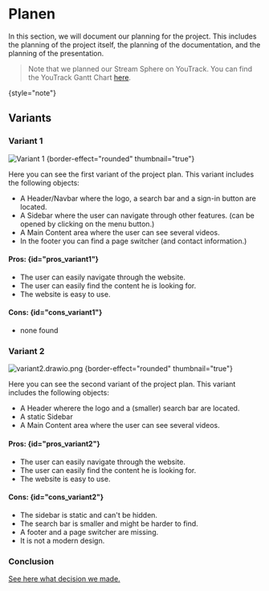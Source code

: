 <show-structure depth="4"/>

# Planen

In this section, we will document our planning for the project. This includes the planning of the project itself, the planning of the documentation, and the planning of the presentation.

> Note that we planned our Stream Sphere on YouTrack. You can find the YouTrack Gantt Chart [here](https://ims.youtrack.cloud/gantt-charts/199-1).
> 
{style="note"}

## Variants

### Variant 1

![Variant 1](variant1.drawio.png) {border-effect="rounded" thumbnail="true"}

Here you can see the first variant of the project plan. This variant includes the following objects:
- A Header/Navbar where the logo, a search bar and a sign-in button are located.
- A Sidebar where the user can navigate through other features. (can be opened by clicking on the menu button.)
- A Main Content area where the user can see several videos.
- In the footer you can find a page switcher (and contact information.)

#### Pros: {id="pros_variant1"}
- The user can easily navigate through the website.
- The user can easily find the content he is looking for.
- The website is easy to use.

#### Cons: {id="cons_variant1"}
- none found

### Variant 2

![variant2.drawio.png](variant2.drawio.png) {border-effect="rounded" thumbnail="true"}

Here you can see the second variant of the project plan. This variant includes the following objects:
- A Header wherere the logo and a (smaller) search bar are located.
- A static Sidebar
- A Main Content area where the user can see several videos.

#### Pros: {id="pros_variant2"}
- The user can easily navigate through the website.
- The user can easily find the content he is looking for.
- The website is easy to use.

#### Cons: {id="cons_variant2"}
- The sidebar is static and can't be hidden.
- The search bar is smaller and might be harder to find.
- A footer and a page switcher are missing.
- It is not a modern design.

### Conclusion

[See here what decision we made.](entscheiden.md#nutzwertanalyse-scoringmodel)



